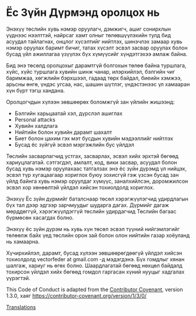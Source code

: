 # Ёс Зүйн Дүрмэнд оролцох нь

Энэхүү төслийн хувь нэмэр оруулагч, дэмжигч, ашиг сонирхлын үүднээс
нээлттэй, найрсаг хамт олныг төлөвшүүлэхийн тулд бид
асуудал тайлагнах, онцлог хүсэлтийг нийтлэх, шинэчлэх замаар хувь нэмэр оруулах
баримт бичиг, татах хүсэлт эсвэл засвар оруулах болон бусад үйл ажиллагаа үзүүлэх бүх хүмүүсийг хүндэтгэхээ амлаж байна.

Бид энэ төсөлд оролцохыг дарамтгүй болгохын төлөө байна
туршлага, хүйс, хүйс туршлага
хувийн шинж чанар, илэрхийлэл, бэлгийн чиг баримжаа, хөгжлийн бэрхшээл, гадаад төрх байдал,
биеийн хэмжээ, арьсны өнгө, үндэс угсаа, нас, шашин шүтлэг, үндэстэнээс үл хамааран хүн бүрт тэгш хандана.

Оролцогчдын хүлээн зөвшөөрөх боломжгүй зан үйлийн жишээнд:

-   Бэлгийн харьцаатай хэл, дүрслэл ашиглах
-   Personal attacks
-   Хувийн халдлага
-   Нийтийн болон хувийн дарамт шахалт
-   Биет болон цахим гэх мэт бусдын хувийн мэдээллийг нийтлэх
-   Бусад ёс зүйгүй эсвэл мэргэжлийн бус үйлдэл

Төслийн засварлагчид устгах, засварлах, эсвэл хийх эрхтэй бөгөөд хариуцлагатай.
сэтгэгдэл, амлалт, код, вики засвар, асуудал болон бусад хувь нэмэр оруулахаас татгалзах
энэ ёс зүйн дүрэмд үл нийцэх, эсвэл түр хугацаагаар хориглох буюу
зохисгүй гэж үзсэн бусад зан үйлд байнга хувь нэмэр оруулдаг хүмүүс,
заналхийлсэн, доромжилсон эсвэл хор хөнөөлтэй үйлдэл хийсэн тохиолдолд хориглох.

Энэхүү Ёс зүйн дүрмийг баталснаар төсөл хэрэгжүүлэгчид
удирдлагын бүх тал дээр эдгээр зарчмуудыг шударга дагах. Дүрмийг дагаж мөрддөггүй, хэрэгжүүлдэггүй төслийн удирдагчид
Төслийн багаас бүрмөсөн хасагдах болно.

Энэхүү ёс зүйн дүрэм нь хувь хүн төсөл эсвэл түүний нийгэмлэгийг төлөөлж байх үед төслийн орон зай болон олон нийтийн газар хоёуланд нь хамаарна.

Хүчирхийлэл, дарамт, бусад хүлээн зөвшөөрөгдөөгүй үйлдэл хийсэн тохиолдолд vectorfeder at gmail.com -д мэдэгдэнэ.
Бүх
гомдлыг хянан шалгаж, хариуг нь өгөх болно.
Шаардлагатай бөгөөд нөхцөл байдалд тохирсон үйлдэл хийх бөгөөд гомдол гаргасан хүний нууцыг хадгалах үүрэгтэй.

This Code of Conduct is adapted from the [Contributor Covenant][homepage],
version 1.3.0, хаяг https://contributor-covenant.org/version/1/3/0/

[homepage]: https://contributor-covenant.org

[Translations](README.md#translations)
